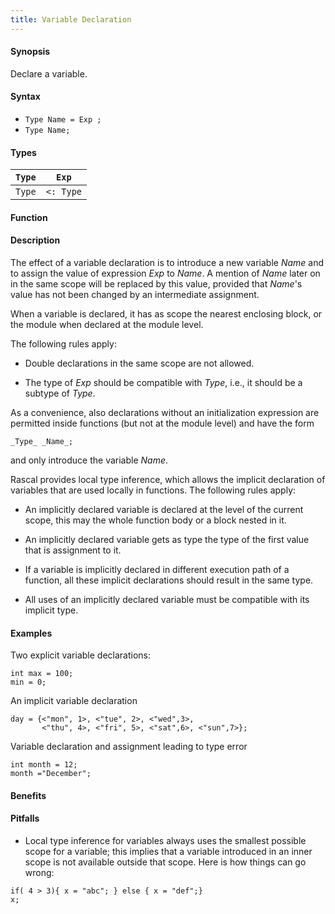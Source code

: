 ```yaml
---
title: Variable Declaration
---
```


#### Synopsis

Declare a variable.

#### Syntax

*  `Type Name = Exp ;`
*  `Type Name;`

#### Types

|`Type`  | `Exp` |
| --- | --- |
| `Type` | `<: Type` |


#### Function

#### Description

The effect of a variable declaration is to introduce a new variable _Name_ and
to assign the value of expression _Exp_ to _Name_. A mention of _Name_ later on in the same scope
will be replaced by this value, provided that _Name_\'s value has not been changed by an intermediate assignment. 

When a variable is declared, it has as scope the nearest enclosing block, or the module when declared at the module level.

The following rules apply:

*  Double declarations in the same scope are not allowed.

*  The type of _Exp_ should be compatible with _Type_, i.e., it should be a subtype of _Type_.


As a convenience, also declarations without an initialization expression are permitted inside functions (but not at the module level)
 and have the form
```rascal
_Type_ _Name_; 
```
and only introduce the variable _Name_.

Rascal provides local type inference, which allows the implicit declaration of variables that are used locally in functions. The following rules apply:

*  An implicitly declared variable is declared at the level of the current scope, this may the whole function body or a block nested in it.

*  An implicitly declared variable gets as type the type of the first value that is assignment to it.

*  If a variable is implicitly declared in different execution path of a function, all these implicit declarations should result in the same type.

*  All uses of an implicitly declared variable must be compatible with its implicit type.

#### Examples

Two explicit variable declarations:
```rascal-shell,continue
int max = 100;
min = 0;
```
An implicit variable declaration
```rascal-shell,continue
day = {<"mon", 1>, <"tue", 2>, <"wed",3>, 
       <"thu", 4>, <"fri", 5>, <"sat",6>, <"sun",7>};
```
Variable declaration and assignment leading to type error
```rascal-shell,continue,error
int month = 12;
month ="December";
```

#### Benefits

#### Pitfalls

*  Local type inference for variables always uses the smallest possible scope for a variable; this implies that
  a variable introduced in an inner scope is not available outside that scope. Here is how things can go wrong:

```rascal-shell,error
if( 4 > 3){ x = "abc"; } else { x = "def";}
x;
```


